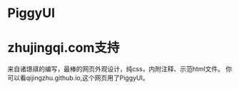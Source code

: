 # PiggyUI
# zhujingqi.com支持
来自诸璟祺的编写，最棒的网页外观设计，纯css，内附注释、示范html文件。
你可以看qijingzhu.github.io,这个网页用了PiggyUI。
